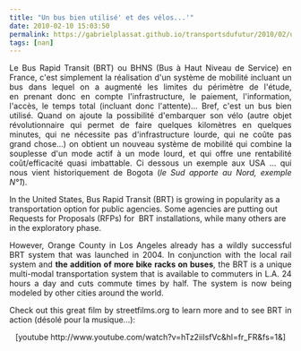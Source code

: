```yaml
---
title: "Un bus bien utilisé' et des vélos...'"
date: 2010-02-10 15:03:50
permalink: https://gabrielplassat.github.io/transportsdufutur/2010/02/un-bus-bien-utilise-et-des-velos.html
tags: [nan]
---
```


<p style="text-align: justify">Le Bus Rapid Transit (BRT) ou BHNS (Bus à Haut Niveau de Service) en France, c'est simplement la réalisation d'un système de mobilité incluant un bus dans lequel on a augmenté les limites du périmètre de l'étude, en prenant donc en compte l'infrastructure, le paiement, l'information, l'accès, le temps total (incluant donc l'attente)... Bref, c'est un bus bien utilisé. Quand on ajoute la possibilité d'embarquer son vélo (autre objet révolutionnaire qui permet de faire quelques kilomètres en quelques minutes, qui ne nécessite pas d'infrastructure lourde, qui ne coûte pas grand chose...) on obtient un nouveau système de mobilité qui combine la souplesse d'un mode actif à un mode lourd, et qui offre une rentabilité coût/efficacité quasi imbattable. Ci dessous un exemple aux USA ... qui nous vient historiquement de Bogota (<em>le Sud apporte au Nord, exemple N°1</em>).</p> <p style="text-align: justify"> </p>  <!--more--> In the United States, Bus Rapid Transit (BRT) is growing in popularity as a transportation option for public agencies. Some agencies are putting out Requests for Proposals (RFPs) for  BRT installations, while many others are in the exploratory phase. <p style="text-align: justify">However, Orange County in Los Angeles already has a wildly successful BRT system that was launched in 2004. In conjunction with the local rail system and <strong>the addition of more bike racks on buses</strong>, the BRT is a unique multi-modal transportation system that is available to commuters in L.A. 24 hours a day and cuts commute times by half. The system is now being modeled by other cities around the world.</p> <p style="text-align: justify">Check out this great film by streetfilms.org to learn more and to see BRT in action (désolé pour la musique...):</p> <p style="text-align: center">  [youtube http://www.youtube.com/watch?v=hTz2iiIsfVc&hl=fr_FR&fs=1&]</p>
